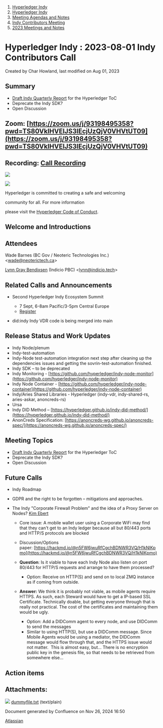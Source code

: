 1. [Hyperledger Indy](index.html)
2. [Hyperledger Indy](Hyperledger-Indy_19464194.html)
3. [Meeting Agendas and Notes](Meeting-Agendas-and-Notes_19464715.html)
4. [Indy Contributors Meeting](Indy-Contributors-Meeting_19464913.html)
5. [2023 Meetings and Notes](2023-Meetings-and-Notes_19466378.html)

# Hyperledger Indy : 2023-08-01 Indy Contributors Call

Created by Char Howland, last modified on Aug 01, 2023

## Summary

- [Draft Indy Quarterly Report](https://docs.google.com/document/d/1ZNumQxQWeerbgmYJSOkFHgedFbdClz6Z4ptPDydvmZQ/edit?usp=sharing) for the Hyperledger ToC
- Deprecate the Indy SDK?
- Open Discussion

## **Zoom:** [https://zoom.us/j/93198495358?pwd=TS80VklHVElJS3lEcjUzQjV0VHVtUT09](https://zoom.us/j/93198495358?pwd=TS80VklHVElJS3lEcjUzQjV0VHVtUT09)

## **Recording:** [Call Recording](https://lf-hyperledger.atlassian.net/wiki/download/attachments/19464654/08012023%20-%20Indy%20Contributors%20Call.mp4?version=1&modificationDate=1690903647785&api=v2)

![](https://wiki.hyperledger.org/download/attachments/29034696/Antitrustnotice.png?version=1&modificationDate=1581695654000&api=v2)

![](https://wiki.hyperledger.org/download/attachments/2392771/welcome.png?version=2&modificationDate=1572450107000&api=v2)

Hyperledger is committed to creating a safe and welcoming

community for all. For more information

please visit the [Hyperledger Code of Conduct](https://lf-hyperledger.atlassian.net/wiki/spaces/HYP/pages/19595281/Hyperledger+Code+of+Conduct).

## Welcome and Introductions

## Attendees

Wade Barnes (BC Gov / Neoteric Technologies Inc.) &lt;wade@neoterictech.ca&gt;

[Lynn Gray Bendixsen](https://lf-hyperledger.atlassian.net/wiki/people/618ec0fbe1b3e0006978ab61?ref=confluence) (Indicio PBC) &lt;lynn@indicio.tech&gt;

## Related Calls and Announcements

- Second Hyperledger Indy Ecosystem Summit
  
  - 7 Sept, 6-8am Pacific/3-5pm Central Europe
  - [Register](https://zoom.us/meeting/register/tJAscumprD8rEtBbf4Gyt7vnelTGhpZrcckJ#/registration)
- did:indy Indy VDR code is being merged into main

## Release Status and Work Updates

- Indy Node/plenum
- Indy-test-automation
- Indy-Node test-automation integration next step after cleaning up the dependencies issues and getting the sovrin-test-automation finished.
- Indy SDK – to be deprecated
- Indy Monitoring - [https://github.com/hyperledger/indy-node-monitor](https://github.com/hyperledger/indy-node-monitor)
- Indy Node Container - [https://github.com/hyperledger/indy-node-container](https://github.com/hyperledger/indy-node-container)
- Indy/Aries Shared Libraries - Hyperledger (indy-vdr, indy-shared-rs, aries-askar, anoncreds-rs)
- Ursa
- Indy DID Method – [https://hyperledger.github.io/indy-did-method/](https://hyperledger.github.io/indy-did-method/)
- AnonCreds Specification: [https://anoncreds-wg.github.io/anoncreds-spec/](https://anoncreds-wg.github.io/anoncreds-spec/)

## Meeting Topics

- [Draft Indy Quarterly Report](https://docs.google.com/document/d/1ZNumQxQWeerbgmYJSOkFHgedFbdClz6Z4ptPDydvmZQ/edit?usp=sharing) for the Hyperledger ToC
- Deprecate the Indy SDK?
- Open Discussion

## Future Calls

- Indy Roadmap
- GDPR and the right to be forgotten – mitigations and approaches.
- The Indy "Corporate Firewall Problem" and the idea of a Proxy Server on Nodes? [Kim Ebert](https://lf-hyperledger.atlassian.net/wiki/people/5f7247c98d88b30075da15a3?ref=confluence)
  
  - Core issue: A mobile wallet user using a Corporate WiFi may find that they can't get to an Indy ledger because all but 80/443 ports and HTTP/S protocols are blocked
  - Discussion/Options paper: [https://hackmd.io/@n5FW6jwuRfCgchBDNWR3VQ/H1kNlKpmo](https://hackmd.io/@n5FW6jwuRfCgchBDNWR3VQ/H1kNlKpmo)
  - **Question**: Is it viable to have each Indy Node also listen on port 80/443 for HTTP/S requests and arrange to have them processed?
    
    - Option: Receive on HTTP(S) and send on to local ZMQ instance as if coming from outside.
  - **Answer:** We think it is probably not viable, as mobile agents require HTTPS. As such, each Steward would have to get a IP-based SSL Certificate. Technically doable, but getting everyone through that is really not practical. The cost of the certificates and maintaining them would be ugly.
    
    - Option: Add a DIDComm agent to every node, and use DIDComm to send the messages
    - Similar to using HTTP(S), but use a DIDComm message. Since Mobile Agents would be using a mediator, the DIDComm message would flow through that, and the HTTPS issue would not matter.  This is almost easy, but... There is no encryption public key in the genesis file, so that needs to be retrieved from somewhere else...

## Action items

## Attachments:

![](images/icons/bullet_blue.gif) [dummyfile.txt](attachments/19464654/19466596.txt) (text/plain)

Document generated by Confluence on Nov 26, 2024 16:50

[Atlassian](http://www.atlassian.com/)
